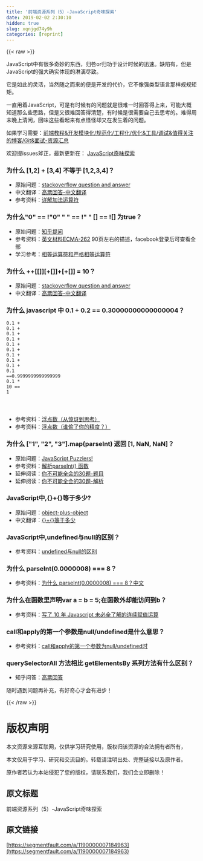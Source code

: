 ```yaml
---
title: '前端资源系列（5）-JavaScript奇味探索' 
date: 2019-02-02 2:30:10
hidden: true
slug: xqnjgd74y9h
categories: [reprint]
---
```


{{< raw >}}

                    
<p>JavaScript中有很多奇妙的东西，归咎or归功于设计时候的迅速。缺陷有，但是JavaScript的强大确实体现的淋漓尽致。</p>
<p>它是如此的灵活，当然随之而来的便是开发的代价，它不像强类型语言那样规规矩矩。</p>
<p>一直用着JavaScript，可是有时候有的问题就是很难一时回答得上来，可能大概知道那么些思路，但是又很难回答得清楚，有时候是很需要自己去思考的。难得周末晚上清闲，回味这些看起来有点怪怪却又在发生着的问题。</p>
<p>如果学习需要：<a href="https://xiaohuazheng.github.io/2016/10/01/awesome-frontend-resource/" rel="nofollow noreferrer" target="_blank">前端教程&amp;开发模块化/规范化/工程化/优化&amp;工具/调试&amp;值得关注的博客/Git&amp;面试-资源汇总</a></p>
<p>欢迎提issues斧正，最新更新在： <a href="https://xiaohuazheng.github.io/2017/01/21/play-js-odd/" rel="nofollow noreferrer" target="_blank">JavaScript奇味探索</a></p>
<h3 id="articleHeader0">为什么 [1,2] + [3,4] 不等于 [1,2,3,4]？</h3>
<ul>
<li>原始问题：<a href="http://stackoverflow.com/questions/7124884/why-does-1-2-3-4-1-23-4-in-javascript" rel="nofollow noreferrer" target="_blank">stackoverflow question and answer</a>
</li>
<li>中文翻译：<a href="http://justjavac.com/javascript/2012/12/18/why-does-1-2-plus-3-4-equal-1-23-4-in-javascript.html" rel="nofollow noreferrer" target="_blank">高票回答-中文翻译</a>
</li>
<li>参考资料：<a href="https://segmentfault.com/a/1190000007184573">详解加法运算符</a>
</li>
</ul>
<h3 id="articleHeader1">为什么"0" == !"0" " " == !" " [] == ![] 为true？</h3>
<ul>
<li>原始问题：<a href="https://www.zhihu.com/question/29615998" rel="nofollow noreferrer" target="_blank">知乎提问</a>
</li>
<li>参考资料：<a href="https://zh.scribd.com/document/56770557/ECMA-262" rel="nofollow noreferrer" target="_blank">英文材料ECMA-262</a> 90页左右的描述，facebook登录后可查看全部</li>
<li>学习参考：<a href="http://javascript.ruanyifeng.com/grammar/operator.html#toc6" rel="nofollow noreferrer" target="_blank">相等运算符和严格相等运算符</a>
</li>
</ul>
<h3 id="articleHeader2">为什么 ++[[]][+[]]+[+[]] = 10？</h3>
<ul>
<li>原始问题：<a href="http://stackoverflow.com/questions/7202157/why-does-return-the-string-10" rel="nofollow noreferrer" target="_blank">stackoverflow question and answer</a>
</li>
<li>中文翻译：<a href="http://justjavac.com/javascript/2012/05/24/can-you-explain-why-10.html" rel="nofollow noreferrer" target="_blank">高票回答-中文翻译</a>
</li>
</ul>
<h3 id="articleHeader3">为什么 javascript 中 0.1 + 0.2 == 0.30000000000000004？</h3>
<div class="widget-codetool" style="display:none;">
      <div class="widget-codetool--inner">
      <span class="selectCode code-tool" data-toggle="tooltip" data-placement="top" title="" data-original-title="全选"></span>
      <span type="button" class="copyCode code-tool" data-toggle="tooltip" data-placement="top" data-clipboard-text="0.1 + 0.1 + 0.1 + 0.1 + 0.1 + 0.1 + 0.1 + 0.1 + 0.1 + 0.1 ==0.9999999999999999
0.1 * 10 == 1

" title="" data-original-title="复制"></span>
      <span type="button" class="saveToNote code-tool" data-toggle="tooltip" data-placement="top" title="" data-original-title="放进笔记"></span>
      </div>
      </div><pre class="hljs lsl"><code><span class="hljs-number">0.1</span> + <span class="hljs-number">0.1</span> + <span class="hljs-number">0.1</span> + <span class="hljs-number">0.1</span> + <span class="hljs-number">0.1</span> + <span class="hljs-number">0.1</span> + <span class="hljs-number">0.1</span> + <span class="hljs-number">0.1</span> + <span class="hljs-number">0.1</span> + <span class="hljs-number">0.1</span> ==<span class="hljs-number">0.9999999999999999</span>
<span class="hljs-number">0.1</span> * <span class="hljs-number">10</span> == <span class="hljs-number">1</span>

</code></pre>
<ul>
<li>参考资料：<a href="http://justjavac.com/codepuzzle/2012/11/02/codepuzzle-float-from-surprised-to-ponder.html" rel="nofollow noreferrer" target="_blank">浮点数（从惊讶到思考）</a>
</li>
<li>参考资料：<a href="http://justjavac.com/codepuzzle/2012/11/11/codepuzzle-float-who-stole-your-accuracy.html" rel="nofollow noreferrer" target="_blank">浮点数（谁偷了你的精度？）</a>
</li>
</ul>
<h3 id="articleHeader4">为什么 ["1", "2", "3"].map(parseInt) 返回 [1, NaN, NaN]？</h3>
<ul>
<li>原始问题：<a href="http://webcache.googleusercontent.com/search?q=cache:http://javascript-puzzlers.herokuapp.com/" rel="nofollow noreferrer" target="_blank">JavaScript Puzzlers!</a>
</li>
<li>参考资料：<a href="http://justjavac.com/javascript/2014/02/18/javascript-puzzlers-why-1-2-3-map-parseint-returns-1-NaN-NaN-in-javascript.html" rel="nofollow noreferrer" target="_blank">解析parseInt() 函数</a>
</li>
<li>延伸阅读：<a href="https://segmentfault.com/a/1190000006769211">你不可能全会的30题-题目</a>
</li>
<li>延伸阅读：<a href="https://segmentfault.com/a/1190000006769330" target="_blank">你不可能全会的30题-解析</a>
</li>
</ul>
<h3 id="articleHeader5">JavaScript中,{}+{}等于多少?</h3>
<ul>
<li>原始问题：<a href="http://www.2ality.com/2012/01/object-plus-object.html" rel="nofollow noreferrer" target="_blank">object-plus-object</a>
</li>
<li>中文翻译：<a href="https://segmentfault.com/a/1190000000264418">{}+{}等于多少</a>
</li>
</ul>
<h3 id="articleHeader6">JavaScript中,undefined与null的区别？</h3>
<ul><li>参考资料：<a href="http://www.ruanyifeng.com/blog/2014/03/undefined-vs-null.html" rel="nofollow noreferrer" target="_blank">undefined与null的区别</a>
</li></ul>
<h3 id="articleHeader7">为什么 parseInt(0.0000008) === 8？</h3>
<ul><li>参考资料：<a href="http://justjavac.com/javascript/2015/01/08/why-parseint-0-00000008-euqal-8-in-js.html" rel="nofollow noreferrer" target="_blank">为什么 parseInt(0.0000008) === 8？中文</a>
</li></ul>
<h3 id="articleHeader8">为什么在函数里声明var a = b = 5;在函数外却能访问到b？</h3>
<ul><li>参考资料：<a href="http://justjavac.com/javascript/2012/04/05/javascript-continuous-assignment-operator.html" rel="nofollow noreferrer" target="_blank">写了 10 年 Javascript 未必全了解的连续赋值运算</a>
</li></ul>
<h3 id="articleHeader9">call和apply的第一个参数是null/undefined是什么意思？</h3>
<ul><li>参考资料：<a href="http://www.cnblogs.com/snandy/archive/2012/03/01/2373243.html" rel="nofollow noreferrer" target="_blank">call和apply的第一个参数为null/undefined时</a>
</li></ul>
<h3 id="articleHeader10">querySelectorAll 方法相比 getElementsBy 系列方法有什么区别？</h3>
<ul><li>知乎问答：<a href="https://www.zhihu.com/question/24702250" rel="nofollow noreferrer" target="_blank">高票回答</a>
</li></ul>
<p>随时遇到问题再补充，有好奇心才会有进步！</p>

                
{{< /raw >}}

# 版权声明
本文资源来源互联网，仅供学习研究使用，版权归该资源的合法拥有者所有，

本文仅用于学习、研究和交流目的。转载请注明出处、完整链接以及原作者。

原作者若认为本站侵犯了您的版权，请联系我们，我们会立即删除！

## 原文标题
前端资源系列（5）-JavaScript奇味探索

## 原文链接
[https://segmentfault.com/a/1190000007184963](https://segmentfault.com/a/1190000007184963)

